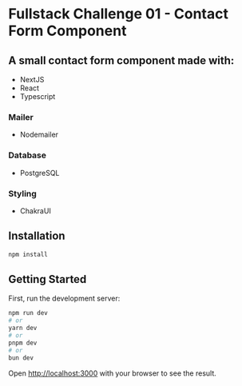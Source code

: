 # Fullstack Challenge 01 - Contact Form Component

## A small contact form component made with:

- NextJS
- React
- Typescript

### Mailer

- Nodemailer

### Database

- PostgreSQL

### Styling

- ChakraUI

## Installation

```bash
npm install
```

## Getting Started

First, run the development server:

```bash
npm run dev
# or
yarn dev
# or
pnpm dev
# or
bun dev
```

Open [http://localhost:3000](http://localhost:3000) with your browser to see the result.
